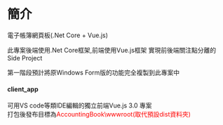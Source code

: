 # 簡介
電子帳簿網頁板(.Net Core + Vue.js)

此專案後端使用.Net Core框架,前端使用Vue.js框架
實現前後端關注點分離的Side Project

第一階段預計將原Windows Form版的功能完全複製到此專案中

<H4>client_app</H4>
可用VS code等類IDE編輯的獨立前端Vue.js 3.0 專案<br>
打包後發布目標為<span style="color:red;">AccountingBook\wwwroot<span>(取代預設dist資料夾)
